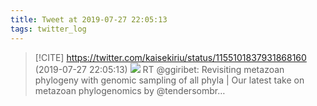 ```yaml
---
title: Tweet at 2019-07-27 22:05:13
tags: twitter_log
---
```


> [!CITE] https://twitter.com/kaisekiriu/status/1155101837931868160 (2019-07-27 22:05:13)
> ![](https://twitter.com/kaisekiriu/status/1155101837931868160)
> RT @ggiribet: Revisiting metazoan phylogeny with genomic sampling of all phyla | Our latest take on metazoan phylogenomics by ⁦@tendersombr…

